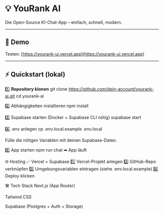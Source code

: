 # 💡 YouRank AI

Die Open-Source KI-Chat-App – einfach, schnell, modern.


---

## 🚀 Demo

Testen: [https://yourank-ui.vercel.app](https://yourank-ui.vercel.app)

---

## ⚡ Quickstart (lokal)

1️⃣ **Repository klonen**
git clone https://github.com/dein-account/yourank-ai.git
cd yourank-ai


2️⃣ Abhängigkeiten installieren
npm install

3️⃣ Supabase starten
(Docker + Supabase CLI nötig)
supabase start

4️⃣ .env anlegen
cp .env.local.example .env.local

Fülle die nötigen Variablen mit deinen Supabase-Daten.

5️⃣ App starten
npm run chat
➡ App läuft 

🌐 Hosting
✅ Vercel + Supabase 
1️⃣ Vercel-Projekt anlegen
2️⃣ GitHub-Repo verknüpfen
3️⃣ Umgebungsvariablen eintragen (siehe .env.local.example)
4️⃣ Deploy klicken

🛠 Tech Stack
Next.js (App Router)

Tailwind CSS

Supabase (Postgres + Auth + Storage)

